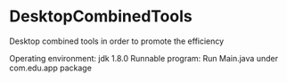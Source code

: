 # DesktopCombinedTools
Desktop combined tools in order to promote the efficiency

Operating environment: jdk 1.8.0
Runnable program: Run Main.java under com.edu.app package
